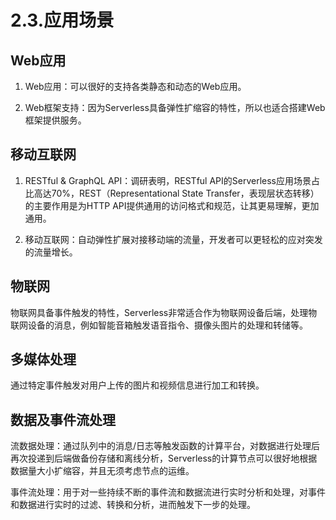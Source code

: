 # 2.3.应用场景

## Web应用

1. Web应用：可以很好的支持各类静态和动态的Web应用。

2. Web框架支持：因为Serverless具备弹性扩缩容的特性，所以也适合搭建Web框架提供服务。

## 移动互联网

1. RESTful & GraphQL API：调研表明，RESTful API的Serverless应用场景占比高达70%，REST（Representational State Transfer，表现层状态转移）的主要作用是为HTTP API提供通用的访问格式和规范，让其更易理解，更加通用。

2. 移动互联网：自动弹性扩展对接移动端的流量，开发者可以更轻松的应对突发的流量增长。

## 物联网

物联网具备事件触发的特性，Serverless非常适合作为物联网设备后端，处理物联网设备的消息，例如智能音箱触发语音指令、摄像头图片的处理和转储等。

## 多媒体处理

通过特定事件触发对用户上传的图片和视频信息进行加工和转换。

## 数据及事件流处理

流数据处理：通过队列中的消息/日志等触发函数的计算平台，对数据进行处理后再次投递到后端做备份存储和离线分析，Serverless的计算节点可以很好地根据数据量大小扩缩容，并且无须考虑节点的运维。

事件流处理：用于对一些持续不断的事件流和数据流进行实时分析和处理，对事件和数据进行实时的过滤、转换和分析，进而触发下一步的处理。